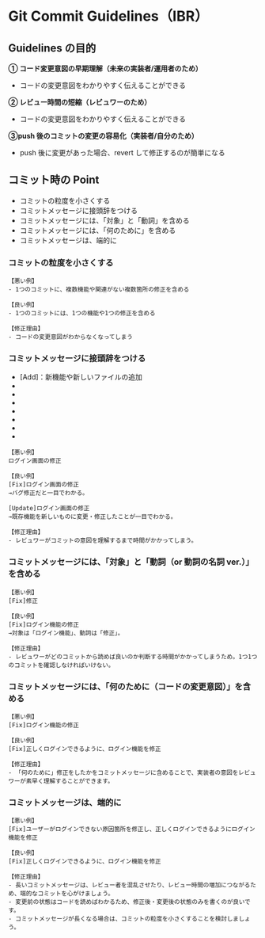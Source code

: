 # Git Commit Guidelines（IBR）

## Guidelines の目的

**① コード変更意図の早期理解（未来の実装者/運用者のため）**

- コードの変更意図をわかりやすく伝えることができる

**② レビュー時間の短縮（レビュワーのため）**

- コードの変更意図をわかりやすく伝えることができる

**③push 後のコミットの変更の容易化（実装者/自分のため）**

- push 後に変更があった場合、revert して修正するのが簡単になる

## コミット時の Point

- コミットの粒度を小さくする
- コミットメッセージに接頭辞をつける
- コミットメッセージには、「対象」と「動詞」を含める
- コミットメッセージには、「何のために」を含める
- コミットメッセージは、端的に

### コミットの粒度を小さくする

```
【悪い例】
- 1つのコミットに、複数機能や関連がない複数箇所の修正を含める

【良い例】
- 1つのコミットには、1つの機能や1つの修正を含める

【修正理由】
- コードの変更意図がわからなくなってしまう
```

### コミットメッセージに接頭辞をつける

- [Add]：新機能や新しいファイルの追加
- [Update]: 既存の機能の変更や修正
- [Fix]: バグ修正
- [Remove]: 不要なコードやファイルの削除
- [Refactor]: コードのリファクタリング
- [Test（or Rspec）]: テストコードの追加や修正
- [Docs]: ドキュメントの変更
- [Chore（or Config）]: ビルドプロセスや設定ファイルの変更

```
【悪い例】
ログイン画面の修正

【良い例】
[Fix]ログイン画面の修正
→バグ修正だと一目でわかる。

[Update]ログイン画面の修正
→既存機能を新しいものに変更・修正したことが一目でわかる。

【修正理由】
- レビュワーがコミットの意図を理解するまで時間がかかってしまう。
```

### コミットメッセージには、「対象」と「動詞（or 動詞の名詞 ver.）」を含める

```
【悪い例】
[Fix]修正

【良い例】
[Fix]ログイン機能の修正
→対象は「ログイン機能」、動詞は「修正」。

【修正理由】
- レビュワーがどのコミットから読めば良いのか判断する時間がかかってしまうため。1つ1つのコミットを確認しなければいけない。
```

### コミットメッセージには、「何のために（コードの変更意図）」を含める

```
【悪い例】
[Fix]ログイン機能の修正

【良い例】
[Fix]正しくログインできるように、ログイン機能を修正

【修正理由】
- 「何のために」修正をしたかをコミットメッセージに含めることで、実装者の意図をレビュワーが素早く理解することができます。
```

### コミットメッセージは、端的に

```
【悪い例】
[Fix]ユーザーがログインできない原因箇所を修正し、正しくログインできるようにログイン機能を修正

【良い例】
[Fix]正しくログインできるように、ログイン機能を修正

【修正理由】
- 長いコミットメッセージは、レビュー者を混乱させたり、レビュー時間の増加につながるため、端的なコミットを心がけましょう。
- 変更前の状態はコードを読めばわかるため、修正後・変更後の状態のみを書くのが良いです。
- コミットメッセージが長くなる場合は、コミットの粒度を小さくすることを検討しましょう。
```
